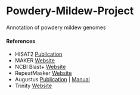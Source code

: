 # Powdery-Mildew-Project
Annotation of powdery mildew genomes


#### References

- HISAT2 [Publication](http://www.nature.com/articles/nmeth.3317)
- MAKER [Website](http://www.yandell-lab.org/software/maker.html)
- NCBI Blast+ [Website](https://www.ncbi.nlm.nih.gov/books/NBK279690/)
- RepeatMasker [Website](http://www.repeatmasker.org)
- Augustus [Publication](https://academic.oup.com/nar/article/33/suppl_2/W465/2505649) | [Manual](https://vcru.wisc.edu/simonlab/bioinformatics/programs/augustus/docs/tutorial2015/index.html)
- Trinity [Website](https://github.com/trinityrnaseq/trinityrnaseq/wiki)

